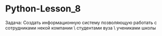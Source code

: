 # Python-Lesson_8
Задача: Создать информационную систему позволяющую работать с сотрудниками некой компании \ студентами вуза \ учениками школы
